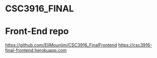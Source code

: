 # CSC3916_FINAL

# Front-End repo
https://github.com/EliMounjim/CSC3916_FinalFrontend
https://csc3916-final-frontend.herokuapp.com
